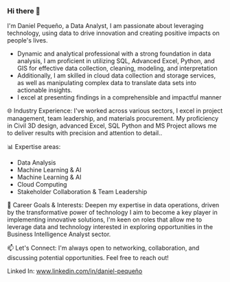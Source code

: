 ### Hi there 👋

I'm Daniel Pequeño, a Data Analyst, I am passionate about leveraging technology, using data to drive innovation and creating positive impacts on people's lives.

<div>
  <ul>
    <li>Dynamic and analytical professional with a strong foundation in data analysis, I am proficient in utilizing SQL, Advanced Excel, Python, and GIS for effective data collection, cleaning, modeling, and interpretation</li>
    <li>Additionally, I am skilled in cloud data collection and storage services, as well as manipulating complex data to translate data sets into actionable insights.</li>
    <li>I excel at presenting findings in a comprehensible and impactful manner</li>
  </ul>
</div>

🌐 Industry Experience: I've worked across various sectors, I excel in project management, team leadership, and materials procurement. My proficiency in Civil 3D design, advanced Excel, SQL Python and  MS Project allows me to deliver results with precision and attention to detail..

📊 Expertise areas:

<div>
  <ul>
    <li>Data Analysis</li>
    <li>Machine Learning & AI</li>
    <li>Machine Learning & AI</li>
    <li>Cloud Computing</li>
    <li>Stakeholder Collaboration & Team Leadership</li>
  </ul>
</div>

🎯 Career Goals & Interests: Deepen my expertise in data operations, driven by the transformative power of technology I aim to become a key player in implementing innovative solutions, I'm keen on roles that allow me to leverage data and technology interested in exploring opportunities in the Business Intelligence Analyst sector.

📫 Let's Connect: I'm always open to networking, collaboration, and discussing potential opportunities. Feel free to reach out!

Linked In: www.linkedin.com/in/daniel-pequeño

<!--
**danpeq/danpeq** is a ✨ _special_ ✨ repository because its `README.md` (this file) appears on your GitHub profile.

Here are some ideas to get you started:

- 🔭 I’m currently working on ...
- 🌱 I’m currently learning ...
- 👯 I’m looking to collaborate on ...
- 🤔 I’m looking for help with ...
- 💬 Ask me about ...
- 📫 How to reach me: ...
- 😄 Pronouns: ...
- ⚡ Fun fact: ...
-->
